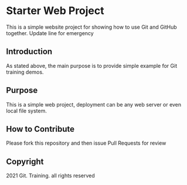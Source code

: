 # Starter Web Project
This is a simple website project for showing how to use Git and GitHub together. Update line for emergency

## Introduction
As stated above, the main purpose is to provide simple example for Git training demos.

## Purpose 
This is a simple web project, deployment can be any web server or even local file system.

## How to Contribute
Please fork this repository and then issue Pull Requests for review


## Copyright
2021 Git. Training. all rights reserved


